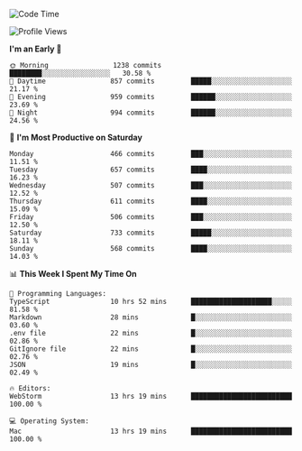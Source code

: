 <!--START_SECTION:waka-->
![Code Time](http://img.shields.io/badge/Code%20Time-2%2C834%20hrs%2025%20mins-blue)

![Profile Views](http://img.shields.io/badge/Profile%20Views-1-blue)

**I'm an Early 🐤** 

```text
🌞 Morning                1238 commits        ████████░░░░░░░░░░░░░░░░░   30.58 % 
🌆 Daytime                857 commits         █████░░░░░░░░░░░░░░░░░░░░   21.17 % 
🌃 Evening                959 commits         ██████░░░░░░░░░░░░░░░░░░░   23.69 % 
🌙 Night                  994 commits         ██████░░░░░░░░░░░░░░░░░░░   24.56 % 
```
📅 **I'm Most Productive on Saturday** 

```text
Monday                   466 commits         ███░░░░░░░░░░░░░░░░░░░░░░   11.51 % 
Tuesday                  657 commits         ████░░░░░░░░░░░░░░░░░░░░░   16.23 % 
Wednesday                507 commits         ███░░░░░░░░░░░░░░░░░░░░░░   12.52 % 
Thursday                 611 commits         ████░░░░░░░░░░░░░░░░░░░░░   15.09 % 
Friday                   506 commits         ███░░░░░░░░░░░░░░░░░░░░░░   12.50 % 
Saturday                 733 commits         █████░░░░░░░░░░░░░░░░░░░░   18.11 % 
Sunday                   568 commits         ████░░░░░░░░░░░░░░░░░░░░░   14.03 % 
```


📊 **This Week I Spent My Time On** 

```text
💬 Programming Languages: 
TypeScript               10 hrs 52 mins      ████████████████████░░░░░   81.58 % 
Markdown                 28 mins             █░░░░░░░░░░░░░░░░░░░░░░░░   03.60 % 
.env file                22 mins             █░░░░░░░░░░░░░░░░░░░░░░░░   02.86 % 
GitIgnore file           22 mins             █░░░░░░░░░░░░░░░░░░░░░░░░   02.76 % 
JSON                     19 mins             █░░░░░░░░░░░░░░░░░░░░░░░░   02.49 % 

🔥 Editors: 
WebStorm                 13 hrs 19 mins      █████████████████████████   100.00 % 

💻 Operating System: 
Mac                      13 hrs 19 mins      █████████████████████████   100.00 % 
```


<!--END_SECTION:waka-->

